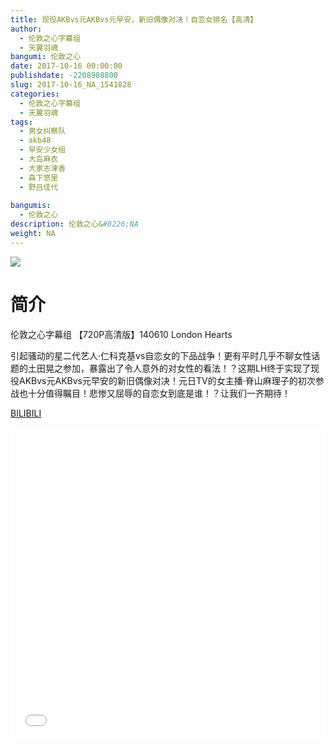 ```yaml
---
title: 现役AKBvs元AKBvs元早安，新旧偶像对决！自恋女排名【高清】
author: 
  - 伦敦之心字幕组
  - 天翼羽魂
bangumi: 伦敦之心
date: 2017-10-16 00:00:00
publishdate: -2208988800
slug: 2017-10-16_NA_1541828
categories: 
  - 伦敦之心字幕组
  - 天翼羽魂
tags: 
  - 男女纠察队
  - akb48
  - 早安少女组
  - 大岛麻衣
  - 大家志津香
  - 森下悠里
  - 野吕佳代
  
bangumis: 
  - 伦敦之心
description: 伦敦之心&#8226;NA
weight: NA
---
```


![](https://i.imgur.com/IAyZQX0.jpg)

# 简介  
伦敦之心字幕组 【720P高清版】140610 London Hearts

引起骚动的星二代艺人·仁科克基vs自恋女的下品战争！更有平时几乎不聊女性话题的土田晃之参加，暴露出了令人意外的对女性的看法！？这期LH终于实现了现役AKBvs元AKBvs元早安的新旧偶像对决！元日TV的女主播·脊山麻理子的初次参战也十分值得瞩目！悲惨又屈辱的自恋女到底是谁！？让我们一齐期待！

  [BILIBILI](https://www.bilibili.com/video/av1541828/)


  <iframe src="//www.bilibili.com/html/html5player.html?cid=2343953&aid=1541828" width="100%" height="500" frameborder="0" allowfullscreen="allowfullscreen"></iframe>
